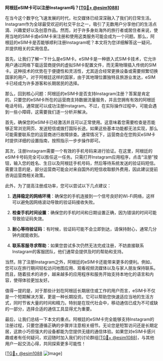**阿根廷eSIM卡可以注册Instagram吗？[[TG💪+ @esim1088](https://t.me/s/esim1088)]**

在当今这个数字化飞速发展的时代，社交媒体已经深深融入了我们的日常生活。Instagram作为全球最受欢迎的社交平台之一，吸引了无数用户分享他们的生活点滴、兴趣爱好以及创意作品。然而，对于许多身处海外的旅行者或居住者来说，使用当地的SIM卡或eSIM卡来注册和使用这类服务可能会成为一个问题。那么，阿根廷的eSIM卡是否能够顺利注册Instagram呢？本文将为您详细解答这一疑问，并提供相关的实用信息。

首先，让我们了解一下什么是eSIM卡。eSIM卡是一种嵌入式SIM卡技术，它允许用户通过网络下载运营商提供的虚拟SIM卡配置文件，而无需物理插入传统的SIM卡。这种技术的优势在于便捷性和灵活性，尤其适合经常更换设备或需要频繁切换国家的用户。对于阿根廷这样的国家，由于其地理位置独特且旅游业发达，eSIM卡已经成为许多游客和长期居民的选择。

那么，回到核心问题：阿根廷的eSIM卡是否支持Instagram注册？答案是肯定的。只要您的eSIM卡所在的运营商支持数据流量服务，并且您拥有有效的阿根廷电话号码，通常就可以成功注册Instagram。不过，在实际操作过程中，可能会遇到一些小障碍，这需要我们逐一分析并解决。

首先，确保您的eSIM卡已经激活并且可以正常使用。这意味着您需要检查是否能够正常浏览网页、发送短信或拨打国际长途。如果这些基本功能都无法实现，那么可能需要联系您的运营商进行故障排查。通常情况下，运营商会在您购买eSIM卡时提供详细的设置指南，按照指示一步步操作即可。

其次，注册Instagram需要一个有效的手机号码来进行验证。在这里，阿根廷的eSIM卡号码完全可以胜任这一任务。只需打开Instagram应用程序，点击“注册”按钮，输入您的姓名、生日以及阿根廷手机号码，然后等待系统发送的验证码短信。需要注意的是，部分运营商可能会对来自国外的短信收取额外费用，因此建议提前咨询运营商相关政策。

此外，为了提高注册成功率，您可以尝试以下几点建议：

1. **选择稳定的网络环境**：确保您的手机连接到一个信号良好的Wi-Fi网络，这样可以避免因网络波动导致的验证码接收失败。
   
2. **检查手机时间设置**：确保您的手机时间和日期设置正确，因为错误的时间可能导致验证码失效。

3. **耐心等待验证码**：有时候，验证码可能不会立即到达，请保持耐心，通常几分钟内就能收到。

4. **联系客服寻求帮助**：如果您尝试多次仍然无法完成注册，不妨直接联系Instagram的客服团队，他们通常会提供及时的帮助和支持。

当然，除了注册Instagram之外，阿根廷的eSIM卡还能带来更多的便利。例如，您可以在旅行期间轻松访问地图应用、观看视频流媒体以及与家人朋友保持联系。而且，随着技术的进步，越来越多的应用程序和服务开始支持本地化的语言和内容，使得体验更加友好。

值得一提的是，对于那些计划在阿根廷长期居住或工作的用户而言，eSIM卡不仅是一个短期解决方案，更是一种长期投资。它可以帮助您快速适应当地的生活方式，同时节省大量的时间和精力。特别是在现代社会中，移动通信已成为不可或缺的一部分，选择合适的通信工具显得尤为重要。

最后，让我们总结一下本文的重点。阿根廷的eSIM卡完全能够支持Instagram的注册过程，只要您遵循正确的步骤并注意相关细节。无论您是短暂访问还是长期定居，这款小巧但强大的设备都能为您提供无缝的通信体验。如果您对eSIM卡感兴趣或者有任何疑问，欢迎随时加入我们的讨论群组[[TG💪+ @esim1088](https://t.me/s/esim1088)]，与其他用户一起交流心得，共同探索更多可能性！

[[TG💪+ @esim1088](https://t.me/s/esim1088) ![Image](https://i.postimg.cc/4NQfJmqS/Snipaste-2025-05-13-00-14-12.png)]